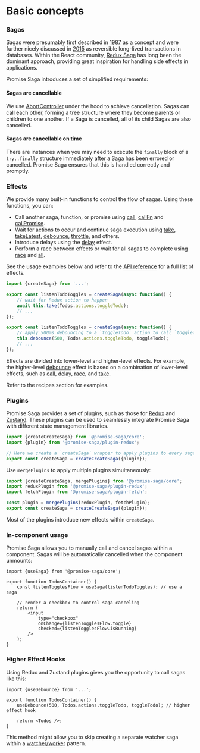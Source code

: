 # Basic concepts
### Sagas

Sagas were presumably first described in [1987](https://www.cs.cornell.edu/andru/cs711/2002fa/reading/sagas.pdf) as a concept and were further nicely discussed in [2015](https://youtu.be/xDuwrtwYHu8?si=UmyQFqn8X2XyTdkt) as reversible long-lived transactions in databases. Within the React community, [Redux Saga](https://redux-saga.js.org) has long been the dominant approach, providing great inspiration for handling side effects in applications.

Promise Saga introduces a set of simplified requirements:

#### Sagas are cancellable
We use [AbortController](https://developer.mozilla.org/en-US/docs/Web/API/AbortController) under the hood to achieve cancellation. Sagas can call each other, forming a tree structure where they become parents or children to one another. If a Saga is cancelled, all of its child Sagas are also cancelled.

#### Sagas are cancellable on time
There are instances when you may need to execute the `finally` block of a `try..finally` structure immediately after a Saga has been errored or cancelled. Promise Saga ensures that this is handled correctly and promptly.

### Effects

We provide many built-in functions to control the flow of sagas. Using these functions, you can:

- Call another saga, function, or promise using [call](api.md#call), [callFn](api.md#callFn) and [callPromise](api.md#callPromise).
- Wait for actions to occur and continue saga execution using [take](api.md#take), [takeLatest](api.md#takeLatest), [debounce](api.md#debounce), [throttle](api.md#throttle), and others.
- Introduce delays using the [delay](api.md#delay) effect.
- Perform a race between effects or wait for all sagas to complete using [race](api.md#race) and [all](api.md#all).

See the usage examples below and refer to the [API reference](api.md#effects) for a full list of effects.

```ts
import {createSaga} from '...';

export const listenTodoToggles = createSaga(async function() {
    // wait for Redux action to happen
    await this.take(Todos.actions.toggleTodo);
    // ...
});
```

```ts
export const listenTodoToggles = createSaga(async function() {
    // apply 500ms debouncing to a `toggleTodo` action to call `toggleTodo` saga
    this.debounce(500, Todos.actions.toggleTodo, toggleTodo);
    // ...
});
```

Effects are divided into lower-level and higher-level effects. For example, the higher-level [debounce](api.md#debounce) effect is based on a combination of lower-level effects, such as [call](api.md#call), [delay](api.md#delay), [race](api.md#race), and [take](api.md#take).

Refer to the recipes section for examples.

### Plugins

Promise Saga provides a set of plugins, such as those for [Redux](https://redux.js.org/) and [Zustand](https://zustand-demo.pmnd.rs/). These plugins can be used to seamlessly integrate Promise Saga with different state management libraries.

```ts
import {createCreateSaga} from '@promise-saga/core';
import {plugin} from '@promise-saga/plugin-redux';

// Here we create a `createSaga` wrapper to apply plugins to every sagas created
export const createSaga = createCreateSaga({plugin});
```

Use `mergePlugins` to apply multiple plugins simultaneously:

```ts
import {createCreateSaga, mergePlugins} from '@promise-saga/core';
import reduxPlugin from '@promise-saga/plugin-redux';
import fetchPlugin from '@promise-saga/plugin-fetch';

const plugin = mergePlugins(reduxPlugin, fetchPlugin);
export const createSaga = createCreateSaga({plugin});
```

Most of the plugins introduce new effects within `createSaga`.

### In-component usage

Promise Saga allows you to manually call and cancel sagas within a component. Sagas will be automatically cancelled when the component unmounts:

```tsx
import {useSaga} from '@promise-saga/core';

export function TodosContainer() {
    const listenTogglesFlow = useSaga(listenTodoToggles); // use a saga

    // render a checkbox to control saga canceling
    return (
        <input
            type="checkbox"
            onChange={listenTogglesFlow.toggle}
            checked={listenTogglesFlow.isRunning}
        />
    );
}
```

### Higher Effect Hooks

Using Redux and Zustand plugins gives you the opportunity to call sagas like this:

```tsx
import {useDebounce} from '...';

export function TodosContainer() {
    useDebounce(500, Todos.actions.toggleTodo, toggleTodo); // higher effect hook

    return <Todos />;
}
```

This method might allow you to skip creating a separate watcher saga within a [watcher/worker](https://redux-saga.js.org/docs/Glossary/#watcherworker) pattern.
